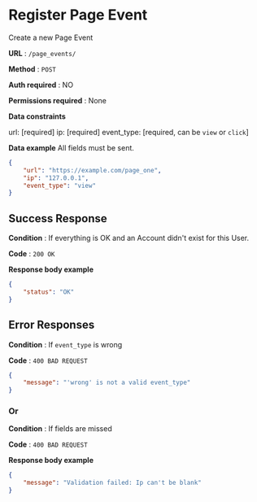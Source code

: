 # Register Page Event

Create a new Page Event

**URL** : `/page_events/`

**Method** : `POST`

**Auth required** : NO

**Permissions required** : None

**Data constraints**

url: [required]
ip: [required]
event_type: [required, can be `view` or `click`]

**Data example** All fields must be sent.

```json
{
    "url": "https://example.com/page_one",
	"ip": "127.0.0.1",
	"event_type": "view"
}
```

## Success Response

**Condition** : If everything is OK and an Account didn't exist for this User.

**Code** : `200 OK`

**Response body example**

```json
{
    "status": "OK"
}
```

## Error Responses

**Condition** : If `event_type` is wrong

**Code** : `400 BAD REQUEST`

```json
{
    "message": "'wrong' is not a valid event_type"
}
```

### Or

**Condition** : If fields are missed

**Code** : `400 BAD REQUEST`

**Response body example**

```json
{
    "message": "Validation failed: Ip can't be blank"
}
```